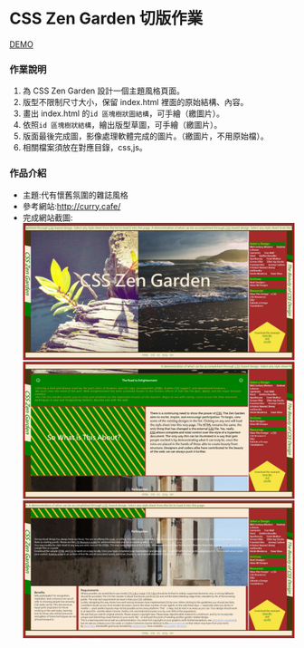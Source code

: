 # CSS Zen Garden 切版作業
[DEMO](https://vina2325.github.io/CSS-Zen-Garden/zengarden.html/ "Title")<br>
### 作業說明
1. 為 CSS Zen Garden 設計一個主題風格頁面。
2. 版型不限制尺寸大小，保留 index.html 裡面的原始結構、內容。
3. 畫出 index.html 的`id 區塊樹狀圖結構`，可手繪（繳圖片）。
4. 依照`id 區塊樹狀結構`，繪出版型草圖，可手繪（繳圖片）。
5. 版面最後完成圖，影像處理軟體完成的圖片。（繳圖片，不用原始檔）。
6. 相關檔案須放在對應目錄，css,js。
### 作品介紹
* 主題:代有懷舊氛圍的雜誌風格
* 參考網站:http://curry.cafe/
* 完成網站截圖:
![images](https://github.com/wdaweb/css-zen-garden-vina2325/blob/master/01.jpg)
![images](https://github.com/wdaweb/css-zen-garden-vina2325/blob/master/02.jpg)
![images](https://github.com/wdaweb/css-zen-garden-vina2325/blob/master/03.jpg)
